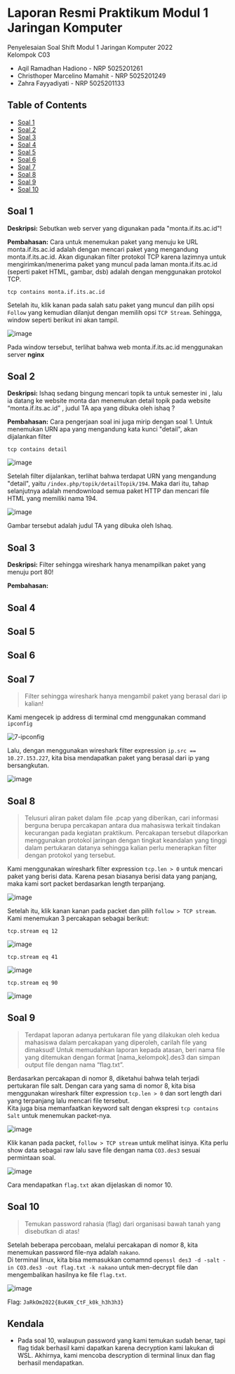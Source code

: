 # Laporan Resmi Praktikum Modul 1 Jaringan Komputer

Penyelesaian Soal Shift Modul 1 Jaringan Komputer 2022 <br>
Kelompok C03
- Aqil Ramadhan Hadiono - NRP 5025201261
- Christhoper Marcelino Mamahit - NRP 5025201249
- Zahra Fayyadiyati - NRP 5025201133

## Table of Contents
* [Soal 1](#soal-1)
* [Soal 2](#soal-2)
* [Soal 3](#soal-3)
* [Soal 4](#soal-4)
* [Soal 5](#soal-5)
* [Soal 6](#soal-6)
* [Soal 7](#soal-7)
* [Soal 8](#soal-8)
* [Soal 9](#soal-9)
* [Soal 10](#soal-10)

## Soal 1
**Deskripsi:**
Sebutkan web server yang digunakan pada "monta.if.its.ac.id"! 

**Pembahasan:**
Cara untuk menemukan paket yang menuju ke URL monta.if.its.ac.id adalah dengan mencari paket yang mengandung monta.if.its.ac.id. Akan digunakan filter protokol TCP karena lazimnya untuk mengirimkan/menerima paket yang muncul pada laman monta.if.its.ac.id (seperti paket HTML, gambar, dsb) adalah dengan menggunakan protokol TCP.

`tcp contains monta.if.its.ac.id`

Setelah itu, klik kanan pada salah satu paket yang muncul dan pilih opsi `Follow` yang kemudian dilanjut dengan memilih opsi `TCP Stream`. Sehingga, window seperti berikut ini akan tampil.

![image](https://user-images.githubusercontent.com/34309557/191884926-bb1d972e-cea9-4d9e-a176-ad55cac99ce2.png)

Pada window tersebut, terlihat bahwa web monta.if.its.ac.id  menggunakan server <b>nginx</b>

## Soal 2
**Deskripsi:**
Ishaq sedang bingung mencari topik ta untuk semester ini , lalu ia datang ke website monta dan menemukan detail topik pada website “monta.if.its.ac.id” , judul TA apa yang dibuka oleh ishaq ?

**Pembahasan:**
Cara pengerjaan soal ini juga mirip dengan soal 1. Untuk menemukan URN apa yang mengandung kata kunci "detail", akan dijalankan filter 

`tcp contains detail`

![image](https://user-images.githubusercontent.com/34309557/191885301-3bcf3e8b-2ecd-4852-b2a8-fafdf5be02f5.png)


Setelah filter dijalankan, terlihat bahwa terdapat URN yang mengandung "detail", yaitu `/index.php/topik/detailTopik/194`. Maka dari itu, tahap selanjutnya adalah mendownload semua paket HTTP dan mencari file HTML yang memiliki nama 194.

![image](https://user-images.githubusercontent.com/34309557/191885719-417a1882-dfc8-4eee-b136-a0b5c1f37f3e.png)

Gambar tersebut adalah judul TA yang dibuka oleh Ishaq.

## Soal 3
**Deskripsi:**
Filter sehingga wireshark hanya menampilkan paket yang menuju port 80!

**Pembahasan:**


## Soal 4

## Soal 5

## Soal 6

## Soal 7
> Filter sehingga wireshark hanya mengambil paket yang berasal dari ip kalian!

Kami mengecek ip address di terminal cmd menggunakan command `ipconfig`

![7-ipconfig](https://user-images.githubusercontent.com/78243059/191884425-6bbb6a8c-4c68-4539-ad0f-afff8fb813f4.PNG)

Lalu, dengan menggunakan wireshark filter expression `ip.src == 10.27.153.227`, kita bisa mendapatkan paket yang berasal dari ip yang bersangkutan.

![image](https://user-images.githubusercontent.com/78243059/191884569-167c497d-7436-4bd4-b957-c7e33954f9dd.png)

## Soal 8
> Telusuri aliran paket dalam file .pcap yang diberikan, cari informasi berguna berupa percakapan antara dua mahasiswa terkait tindakan kecurangan pada kegiatan praktikum. Percakapan tersebut dilaporkan menggunakan protokol jaringan dengan tingkat keandalan yang tinggi dalam pertukaran datanya sehingga kalian perlu menerapkan filter dengan protokol yang tersebut.

Kami menggunakan wireshark filter expression `tcp.len > 0` untuk mencari paket yang berisi data. Karena pesan biasanya berisi data yang panjang, maka kami sort packet berdasarkan length terpanjang.

![image](https://user-images.githubusercontent.com/78243059/191885061-46023d8d-e09a-4427-8695-c49f9460734d.png)

Setelah itu, klik kanan kanan pada packet dan pilih `follow > TCP stream`.  
Kami menemukan 3 percakapan sebagai berikut:

`tcp.stream eq 12`

![image](https://user-images.githubusercontent.com/78243059/191885330-d97af868-5b83-4e0a-bcca-5b24bc6e0a7a.png)


`tcp.stream eq 41`

![image](https://user-images.githubusercontent.com/78243059/191885269-c3cd7f43-81e3-4001-9fb9-8ae3ca3be886.png)


`tcp.stream eq 90`

![image](https://user-images.githubusercontent.com/78243059/191885195-4fb8b200-26eb-42fe-b1f8-ac96d8c742d1.png)

## Soal 9
> Terdapat laporan adanya pertukaran file yang dilakukan oleh kedua mahasiswa dalam percakapan yang diperoleh, carilah file yang dimaksud! Untuk memudahkan laporan kepada atasan, beri nama file yang ditemukan dengan format [nama_kelompok].des3 dan simpan output file dengan nama “flag.txt”.

Berdasarkan percakapan di nomor 8, diketahui bahwa telah terjadi pertukaran file salt. Dengan cara yang sama di nomor 8, kita bisa menggunakan wireshark filter expression `tcp.len > 0` dan sort length dari yang terpanjang lalu mencari file tersebut.  
Kita juga bisa memanfaatkan keyword salt dengan ekspresi `tcp contains Salt` untuk menemukan packet-nya. 

![image](https://user-images.githubusercontent.com/78243059/191885704-21db056c-03e7-43e7-b5f0-07a8f2283b70.png)

Klik kanan pada packet, `follow > TCP stream` untuk melihat isinya. Kita perlu show data sebagai raw lalu save file dengan nama `CO3.des3` sesuai permintaan soal.  

![image](https://user-images.githubusercontent.com/78243059/191885895-d7026ef1-6027-46d5-a5b0-88b52201aa90.png)

Cara mendapatkan `flag.txt` akan dijelaskan di nomor 10.

## Soal 10
> Temukan password rahasia (flag) dari organisasi bawah tanah yang disebutkan di atas!

Setelah beberapa percobaan, melalui percakapan di nomor 8, kita menemukan password file-nya adalah `nakano`.  
Di terminal linux, kita bisa memasukkan comamnd `openssl des3 -d -salt -in CO3.des3 -out flag.txt -k nakano` untuk men-decrypt file dan mengembalikan hasilnya ke file `flag.txt`.

![image](https://user-images.githubusercontent.com/78243059/191886366-d8b20058-1a91-4e96-bcd7-6677da76a6a7.png)

Flag: `JaRkOm2022{8uK4N_CtF_k0k_h3h3h3}`

## Kendala
- Pada soal 10, walaupun password yang kami temukan sudah benar, tapi flag tidak berhasil kami dapatkan karena decryption kami lakukan di WSL. Akhirnya, kami mencoba descryption di terminal linux dan flag berhasil mendapatkan.




